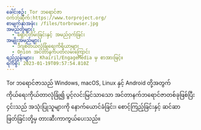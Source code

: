 ```yaml
---
ခေါင်းစဥ်: Tor ဘရောင်ဇာ
ဝက်ဘ်ဆိုက်:https://www.torproject.org/
စာမျက်နှာအဖုံး: /files/torbrowser.jpg
အမည်တွဲများ:
  - ရှောင်တိမ်းခြင်းနှင့် အမည်ဝှက်ခြင်း
အမျိုးအမည်များ:
  - ဒီဂျစ်တယ်လုံခြုံရေးကိရိယာများ
  - Onion အင်တာနက်ပတ်လမ်းကြောင်း
ရည်ညွှန်းများ:  Khairil/EngageMedia မှ စာအားဖြင့်။
ရက်စွဲ: 2023-01-19T09:57:54.810Z
---
```

Tor ဘရောင်ဇာသည် Windows, macOS, Linux နှင့် Android တို့အတွက် ကိုယ်ရေးကိုယ်တာလုံခြုံ၍ ပွင့်လင်းမြင်သာသော အင်တာနက်ဘရောင်ဇာတစ်ခုဖြစ်ပြီး ၄င်းသည် အသုံးပြုသူများကို နောက်ယောင်ခံခြင်း၊ စောင့်ကြည့်ခြင်းနှင့် ဆင်ဆာဖြတ်ခြင်းတို့မှ တားဆီးကာကွယ်ပေးသည်။